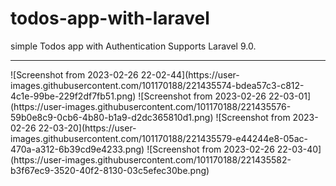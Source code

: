 # todos-app-with-laravel
simple Todos app with Authentication Supports Laravel 9.0.
<hr>
![Screenshot from 2023-02-26 22-02-44](https://user-images.githubusercontent.com/101170188/221435574-bdea57c3-c812-4c1e-99be-229f2df7fb51.png)
![Screenshot from 2023-02-26 22-03-01](https://user-images.githubusercontent.com/101170188/221435576-59b0e8c9-0cb6-4b80-b1a9-d2dc365810d1.png)
![Screenshot from 2023-02-26 22-03-20](https://user-images.githubusercontent.com/101170188/221435579-e44244e8-05ac-470a-a312-6b39cd9e4233.png)
![Screenshot from 2023-02-26 22-03-40](https://user-images.githubusercontent.com/101170188/221435582-b3f67ec9-3520-40f2-8130-03c5efec30be.png)
